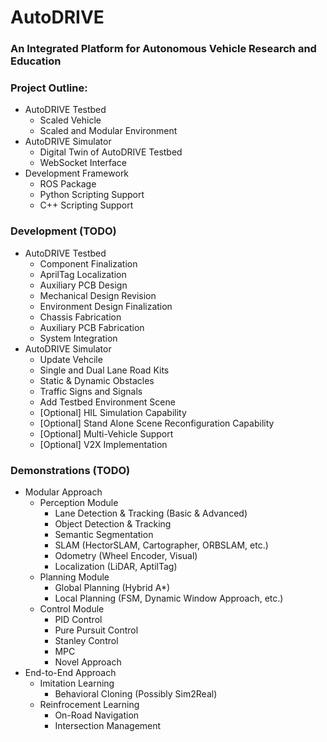# AutoDRIVE
### An Integrated Platform for Autonomous Vehicle Research and Education

### Project Outline:
- AutoDRIVE Testbed
  - Scaled Vehicle
  - Scaled and Modular Environment
- AutoDRIVE Simulator
  - Digital Twin of AutoDRIVE Testbed
  - WebSocket Interface
- Development Framework
  - ROS Package
  - Python Scripting Support
  - C++ Scripting Support

### Development (TODO)
- AutoDRIVE Testbed
  - Component Finalization
  - AprilTag Localization
  - Auxiliary PCB Design
  - Mechanical Design Revision
  - Environment Design Finalization
  - Chassis Fabrication
  - Auxiliary PCB Fabrication
  - System Integration
- AutoDRIVE Simulator
  - Update Vehcile
  - Single and Dual Lane Road Kits
  - Static & Dynamic Obstacles
  - Traffic Signs and Signals
  - Add Testbed Environment Scene
  - [Optional] HIL Simulation Capability
  - [Optional] Stand Alone Scene Reconfiguration Capability
  - [Optional] Multi-Vehicle Support
  - [Optional] V2X Implementation
  
### Demonstrations (TODO)
- Modular Approach
  - Perception Module
    - Lane Detection & Tracking (Basic & Advanced)
    - Object Detection & Tracking
    - Semantic Segmentation
    - SLAM (HectorSLAM, Cartographer, ORBSLAM, etc.)
    - Odometry (Wheel Encoder, Visual)
    - Localization (LiDAR, AptilTag)
  - Planning Module
    - Global Planning (Hybrid A*)
    - Local Planning (FSM, Dynamic Window Approach, etc.)
  - Control Module
    - PID Control
    - Pure Pursuit Control
    - Stanley Control
    - MPC
    - Novel Approach
- End-to-End Approach
  - Imitation Learning
    - Behavioral Cloning (Possibly Sim2Real)
  - Reinfrocement Learning
    - On-Road Navigation
    - Intersection Management
